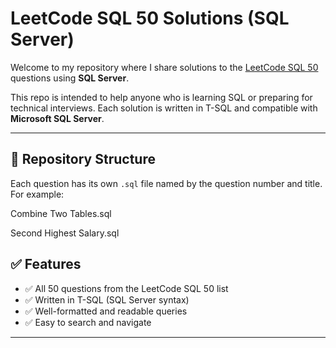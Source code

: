 # LeetCode SQL 50 Solutions (SQL Server)

Welcome to my repository where I share solutions to the [LeetCode SQL 50](https://leetcode.com/problem-list/database/) questions using **SQL Server**.

This repo is intended to help anyone who is learning SQL or preparing for technical interviews. Each solution is written in T-SQL and compatible with **Microsoft SQL Server**.

---

## 📂 Repository Structure

Each question has its own `.sql` file named by the question number and title. For example:

Combine Two Tables.sql

Second Highest Salary.sql

## ✅ Features

- ✅ All 50 questions from the LeetCode SQL 50 list
- ✅ Written in T-SQL (SQL Server syntax)
- ✅ Well-formatted and readable queries
- ✅ Easy to search and navigate

---
